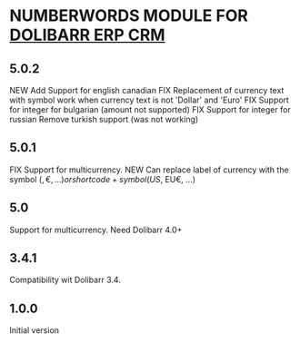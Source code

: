 # NUMBERWORDS MODULE FOR <a href="https://www.dolibarr.org">DOLIBARR ERP CRM</a>

## 5.0.2

NEW Add Support for english canadian
FIX Replacement of currency text with symbol work when currency text is not 'Dollar' and 'Euro'
FIX Support for integer for bulgarian (amount not supported)
FIX Support for integer for russian
Remove turkish support (was not working)

## 5.0.1

FIX Support for multicurrency.
NEW Can replace label of currency with the symbol ($, €, ...) or shortcode+symbol (US$, EU€, ...)

## 5.0

Support for multicurrency.
Need Dolibarr 4.0+


## 3.4.1

Compatibility wit Dolibarr 3.4.


## 1.0.0

Initial version